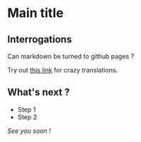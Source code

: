# Main title

## Interrogations

Can markdown be turned to github pages ?

Try out [this link](https://www.deepl.com/fr/translator?referrer=https%3A%2F%2Fwww.google.com%2F) for crazy translations.

## What's next ?

- Step 1
- Step 2

*See you soon !*
